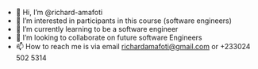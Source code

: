 - 👋 Hi, I’m @richard-amafoti
- 👀 I’m interested in participants in this course (software engineers)
- 🌱 I’m currently learning to be a software engineer 
- 💞️ I’m looking to collaborate on future software Engineers 
- 📫 How to reach me is via email richardamafoti@gmail.com or +233024 502 5314 

<!---
richard-amafoti/richard-amafoti is a ✨ special ✨ repository because its `README.md` (this file) appears on your GitHub profile.
You can click the Preview link to take a look at your changes.
--->
